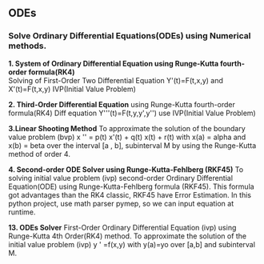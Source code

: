 ## ODEs
### Solve Ordinary Differential Equations(ODEs) using Numerical methods.

**1. System of Ordinary Differential Equation using Runge-Kutta fourth-order formula(RK4)**\
Solving of First-Order Two Differential Equation Y'(t)=F(t,x,y) and X'(t)=F(t,x,y) IVP(Initial Value Problem)

**2. Third-Order Differential Equation**
using Runge-Kutta fourth-order formula(RK4)
Diff equation Y'''(t)=F(t,y,y',y'') use IVP(Initial Value Problem)

**3.Linear Shooting Method**
To approximate the solution of the boundary value problem (bvp) x '' = p(t) x'(t) + q(t) x(t) + r(t) with x(a) = alpha and x(b) = beta over the interval [a , b], subinterval M by using the Runge-Kutta method of order 4.

**4. Second-order ODE Solver using Runge-Kutta-Fehlberg (RKF45)**
To solving initial value problem (ivp) second-order Ordinary Differential Equation(ODE) using Runge-Kutta-Fehlberg formula (RKF45). This formula got advantages than the RK4 classic, RKF45 have Error Estimation. In this python project, use math parser pymep, so we can input equation at runtime.

**13. ODEs Solver**
First-Order Ordinary Differential Equation (ivp) using Runge-Kutta 4th Order(RK4) method.
To approximate the solution of the initial value problem (ivp) y ' =f(x,y) with y(a)=yo over [a,b] and subinterval M.
